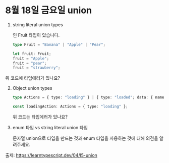 # 8월 18일 금요일 union

1. string literal union types
    
    인 Fruit 타입이 있습니다.
    
    ```ts
    type Fruit = "Banana" | "Apple" | "Pear";

    let fruit: Fruit;
    fruit = "Apple";
    fruit = "pear";
    fruit = "strawberry";
    ```

위 코드에 타입에러가 있나요?

2. Object union types

    ```ts
    type Actions = { type: "loading" } | { type: "loaded"; data: { name: string } };

    const loadingAction: Actions = { type: "loading" };
    ```

    위 코드는 타입에러가 있나요? 

3. enum 타입 vs string literal union 타입

    문자열 union으로 타입을 만드는 것과 enum 타입을 사용하는 것에 대해 의견을 알려주세요.


출제: https://learntypescript.dev/04/l5-union